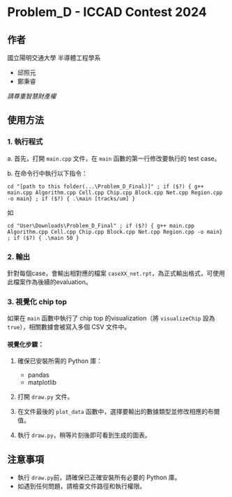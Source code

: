# Problem_D - ICCAD Contest 2024

## 作者
國立陽明交通大學 半導體工程學系
- 邱照元
- 鄭秉睿

*請尊重智慧財產權*

## 使用方法

### 1. 執行程式

a. 首先，打開 `main.cpp` 文件，在 `main` 函數的第一行修改要執行的 test case。

b. 在命令行中執行以下指令：

```
cd "[path to this folder(...\Problem_D_Final)]" ; if ($?) { g++ main.cpp Algorithm.cpp Cell.cpp Chip.cpp Block.cpp Net.cpp Region.cpp -o main} ; if ($?) { .\main [tracks/um] }
```

如

```
cd "User\Downloads\Problem_D_Final" ; if ($?) { g++ main.cpp Algorithm.cpp Cell.cpp Chip.cpp Block.cpp Net.cpp Region.cpp -o main} ; if ($?) { .\main 50 }
```

### 2. 輸出

針對每個case，會輸出相對應的檔案 `caseXX_net.rpt`，為正式輸出格式，可使用此檔案作為後續的evaluation。

### 3. 視覺化 chip top

如果在 `main` 函數中執行了 chip top 的visualization（將 `visualizeChip` 設為 `true`），相關數據會被寫入多個 CSV 文件中。

#### 視覺化步驟：
1. 確保已安裝所需的 Python 庫：
   - pandas
   - matplotlib

2. 打開 `draw.py` 文件。

3. 在文件最後的 `plot_data` 函數中，選擇要輸出的數據類型並修改相應的布爾值。

4. 執行 `draw.py`，稍等片刻後即可看到生成的圖表。

## 注意事項
- 執行 `draw.py`前，請確保已正確安裝所有必要的 Python 庫。
- 如遇到任何問題，請檢查文件路徑和執行權限。

